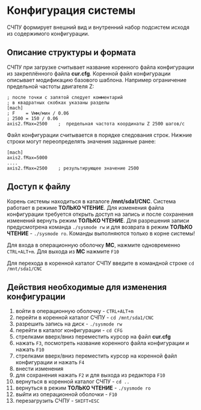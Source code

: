 # Конфигурация системы

 СЧПУ формирует внешний вид и внутренний набор подсистем исходя из 
 содержимого конфигурации.

## Описание структуры и формата

 СЧПУ при загрузке считывает название коренного файла конфигурации
 из закреплённого файла **cur.cfg**. Коренной файл конфигурации 
 описывает модификацию базового шаблона. Например ограничение 
 предельной частоты двигателя Z:

 ```
 ; после точки с запятой следует комментарий
 ; в квадратных скобках указаны разделы
 [mach]
 ; F    = Vмм/мин / 0.06
 ; 2500 = 150 / 0.06
 axis2.fMax=2500	;  предельная частота координаты Z 2500 шагов/с 
 
 ```

 Файл конфигурации считывается в порядке следования строк. Нижние строки могут переопределять значения заданные ранее:
 
 ```
 [mach]
 axis2.fMax=5000
 ....
 axis2.fMax=2500	; результирующее значение 2500
 
 ```
 
## Доступ к файлу

 Корень системы находиться в каталоге **/mnt/sda1/CNC**. Система работает 
 в режиме **ТОЛЬКО ЧТЕНИЕ**. Для изменения файла конфигурации требуется 
 открыть доступ на запись и после сохранения изменений вернуть режим **ТОЛЬКО ЧТЕНИЕ**.
 Для разрешения записи предусмотрена команда ```./sysmode rw``` и для возврата в режим **ТОЛЬКО ЧТЕНИЕ** - ```./sysmode ro```.
 Команды выполняются только в корне системы!
 
 Для входа в операционную оболочку **MC**, нажмите одновременно ```CTRL+ALT+m```. 
 Для выхода из **MC** нажмите ```F10```
 
 Для перехода в коренной каталог СЧПУ введите в командной строке ```cd /mnt/sda1/CNC```
 
## Действия необходимые для изменения конфигурации

1. войти в операционную оболочку   - ```CTRL+ALT+m```
2. перейти в коренной каталог СЧПУ - ```cd /mnt/sda1/CNC```
3. разрешить запись на диск        - ```./sysmode rw```
4. перейти в каталог конфигурации  - ```cd CFG```
5. стрелками вверх/вниз переместить курсор на файл **cur.cfg**
6. нажать ```F3```, посмотреть название коренного файла конфигурации и нажать ```F10```
7. стрелками вверх/вниз переместить курсор на коренной файл конфигурации и нажать ```F4```
8. внести изменения 
9. для сохранения нажать ```F2``` и для выхода из редактора ```F10```
10. вернуться в коренной каталог СЧПУ - ```cd ..```
11. вернуться в режим **ТОЛЬКО ЧТЕНИЕ** - ```./sysmode ro```
12. выйти из операционной оболочки - ```F10```
13. перезагрузить СЧПУ - ```SHIFT+ESC```